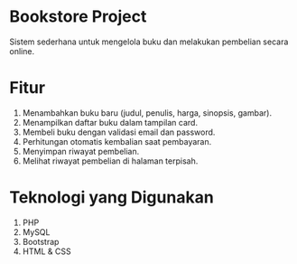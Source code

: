 # Bookstore Project
Sistem sederhana untuk mengelola buku dan melakukan pembelian secara online.

# Fitur
1. Menambahkan buku baru (judul, penulis, harga, sinopsis, gambar).
2. Menampilkan daftar buku dalam tampilan card.
3. Membeli buku dengan validasi email dan password.
4. Perhitungan otomatis kembalian saat pembayaran.
5. Menyimpan riwayat pembelian.
6. Melihat riwayat pembelian di halaman terpisah.

# Teknologi yang Digunakan
1. PHP 
2. MySQL
3. Bootstrap 
4. HTML & CSS